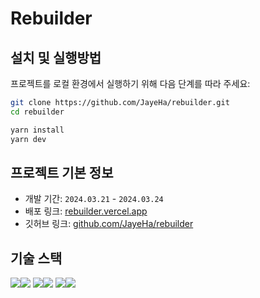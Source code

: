 # Rebuilder

## 설치 및 실행방법

프로젝트를 로컬 환경에서 실행하기 위해 다음 단계를 따라 주세요:

```bash
git clone https://github.com/JayeHa/rebuilder.git
cd rebuilder

yarn install
yarn dev
```

## 프로젝트 기본 정보

- 개발 기간: `2024.03.21` - `2024.03.24`
- 배포 링크: [rebuilder.vercel.app](https://rebuilder.vercel.app/)
- 깃허브 링크: [github.com/JayeHa/rebuilder](https://github.com/JayeHa/rebuilder)

## 기술 스택

<img src="https://img.shields.io/badge/react-61DAFB?style=for-the-badge&logo=react&logoColor=black"><img src="https://img.shields.io/badge/typescript-3178C6?style=for-the-badge&logo=typescript&logoColor=white">
<img src="https://img.shields.io/badge/vite-646CFF?style=for-the-badge&logo=vite&logoColor=white"><img src="https://img.shields.io/badge/i18next-26A69A?style=for-the-badge&logo=i18next&logoColor=white">
<img src="https://img.shields.io/badge/emotion-FE5196?style=for-the-badge"><img src="https://img.shields.io/badge/react_slick-24A47F?style=for-the-badge">
